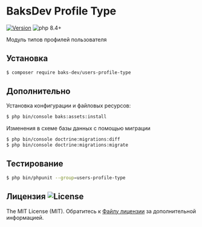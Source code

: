 # BaksDev Profile Type

[![Version](https://img.shields.io/badge/version-7.2.4-blue)](https://github.com/baks-dev/users-profile-type/releases)
![php 8.4+](https://img.shields.io/badge/php-min%208.4-red.svg)

Модуль типов профилей пользователя

## Установка

``` bash
$ composer require baks-dev/users-profile-type
```

## Дополнительно

Установка конфигурации и файловых ресурсов:

``` bash
$ php bin/console baks:assets:install
```

Изменения в схеме базы данных с помощью миграции

``` bash
$ php bin/console doctrine:migrations:diff
$ php bin/console doctrine:migrations:migrate
```

## Тестирование

``` bash
$ php bin/phpunit --group=users-profile-type
```

## Лицензия ![License](https://img.shields.io/badge/MIT-green)

The MIT License (MIT). Обратитесь к [Файлу лицензии](LICENSE.md) за дополнительной информацией.
